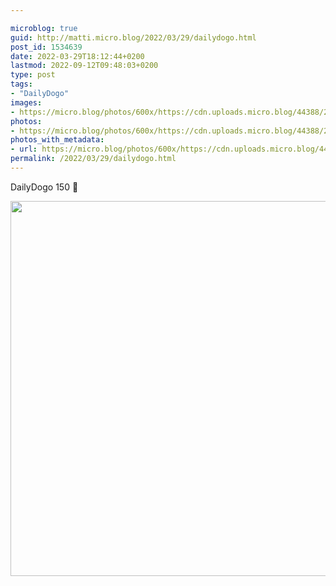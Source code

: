 ```yaml
---

microblog: true
guid: http://matti.micro.blog/2022/03/29/dailydogo.html
post_id: 1534639
date: 2022-03-29T18:12:44+0200
lastmod: 2022-09-12T09:48:03+0200
type: post
tags:
- "DailyDogo"
images:
- https://micro.blog/photos/600x/https://cdn.uploads.micro.blog/44388/2022/12717f1d27.jpg
photos:
- https://micro.blog/photos/600x/https://cdn.uploads.micro.blog/44388/2022/12717f1d27.jpg
photos_with_metadata:
- url: https://micro.blog/photos/600x/https://cdn.uploads.micro.blog/44388/2022/12717f1d27.jpg
permalink: /2022/03/29/dailydogo.html
---
```

DailyDogo 150 🐶

<img src="/media/uploads/2022/12717f1d27.jpg" width="600" height="600" alt="" />
